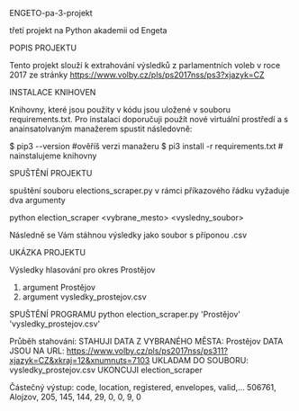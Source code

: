 ENGETO-pa-3-projekt

třetí projekt na Python akademii od Engeta

POPIS PROJEKTU

Tento projekt slouží k extrahování výsledků z parlamentních voleb v roce 2017 ze stránky https://www.volby.cz/pls/ps2017nss/ps3?xjazyk=CZ

INSTALACE KNIHOVEN

Knihovny, které jsou použity v kódu jsou uložené v souboru requirements.txt. Pro instalaci doporučuji použít nové virtuální prostředí a s anainsatolvaným manažerem spustit následovně:

$ pip3 --version                    #ověříš verzi manažeru
$ pi3 install -r requirements.txt   # nainstalujeme knihovny

SPUŠTĚNÍ PROJEKTU

spuštění souboru elections_scraper.py v rámci příkazového řádku vyžaduje dva argumenty

python election_scraper <vybrane_mesto> <vysledny_soubor>

Následně se Vám stáhnou výsledky jako soubor s příponou .csv

UKÁZKA PROJEKTU

Výsledky hlasování pro okres Prostějov
1. argument Prostějov
2. argument vysledky_prostejov.csv

SPUŠTĚNÍ PROGRAMU
python election_scraper.py 'Prostějov' 'vysledky_prostejov.csv'

Průběh stahování:
STAHUJI DATA Z VYBRANÉHO MĚSTA: Prostějov
DATA JSOU NA URL: https://www.volby.cz/pls/ps2017nss/ps311?xjazyk=CZ&xkraj=12&xnumnuts=7103
UKLADAM DO SOUBORU: vysledky_prostejov.csv
UKONCUJI election_scraper

Částečný výstup:
code, location, registered, envelopes, valid,...
506761, Alojzov, 205, 145, 144, 29, 0, 0, 9, 0